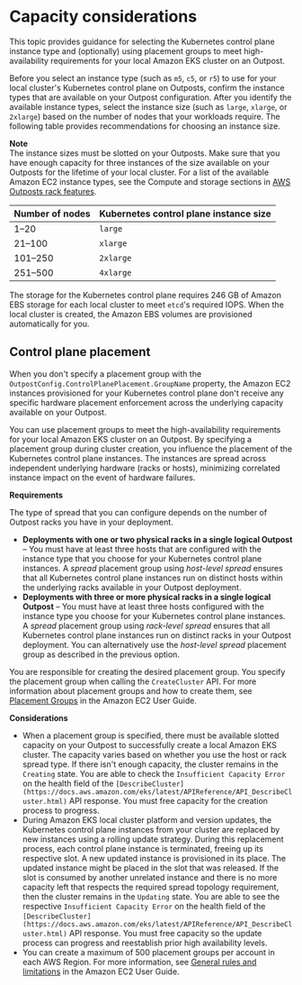 # Capacity considerations<a name="eks-outposts-capacity-considerations"></a>

This topic provides guidance for selecting the Kubernetes control plane instance type and \(optionally\) using placement groups to meet high\-availability requirements for your local Amazon EKS cluster on an Outpost\.

Before you select an instance type \(such as `m5`, `c5`, or `r5`\) to use for your local cluster's Kubernetes control plane on Outposts, confirm the instance types that are available on your Outpost configuration\. After you identify the available instance types, select the instance size \(such as `large`, `xlarge`, or `2xlarge`\) based on the number of nodes that your workloads require\. The following table provides recommendations for choosing an instance size\.

**Note**  
The instance sizes must be slotted on your Outposts\. Make sure that you have enough capacity for three instances of the size available on your Outposts for the lifetime of your local cluster\. For a list of the available Amazon EC2 instance types, see the Compute and storage sections in [AWS Outposts rack features](https://aws.amazon.com/outposts/rack/features/)\.


| Number of nodes | Kubernetes control plane instance size | 
| --- | --- | 
| 1–20 | `large` | 
| 21–100 | `xlarge` | 
| 101–250 | `2xlarge` | 
| 251–500 | `4xlarge` | 

The storage for the Kubernetes control plane requires 246 GB of Amazon EBS storage for each local cluster to meet `etcd`'s required IOPS\. When the local cluster is created, the Amazon EBS volumes are provisioned automatically for you\.

## Control plane placement<a name="outpost-capacity-considerations-control-plane-placement"></a>

When you don't specify a placement group with the `OutpostConfig.ControlPlanePlacement.GroupName` property, the Amazon EC2 instances provisioned for your Kubernetes control plane don't receive any specific hardware placement enforcement across the underlying capacity available on your Outpost\.

You can use placement groups to meet the high\-availability requirements for your local Amazon EKS cluster on an Outpost\. By specifying a placement group during cluster creation, you influence the placement of the Kubernetes control plane instances\. The instances are spread across independent underlying hardware \(racks or hosts\), minimizing correlated instance impact on the event of hardware failures\.

**Requirements**

The type of spread that you can configure depends on the number of Outpost racks you have in your deployment\.
+ **Deployments with one or two physical racks in a single logical Outpost** – You must have at least three hosts that are configured with the instance type that you choose for your Kubernetes control plane instances\. A *spread* placement group using *host\-level spread* ensures that all Kubernetes control plane instances run on distinct hosts within the underlying racks available in your Outpost deployment\.
+ **Deployments with three or more physical racks in a single logical Outpost** – You must have at least three hosts configured with the instance type you choose for your Kubernetes control plane instances\. A *spread* placement group using *rack\-level spread* ensures that all Kubernetes control plane instances run on distinct racks in your Outpost deployment\. You can alternatively use the *host\-level spread* placement group as described in the previous option\.

You are responsible for creating the desired placement group\. You specify the placement group when calling the `CreateCluster` API\. For more information about placement groups and how to create them, see [Placement Groups](https://docs.aws.amazon.com/AWSEC2/latest/UserGuide/placement-groups.html) in the Amazon EC2 User Guide\.

**Considerations**
+ When a placement group is specified, there must be available slotted capacity on your Outpost to successfully create a local Amazon EKS cluster\. The capacity varies based on whether you use the host or rack spread type\. If there isn't enough capacity, the cluster remains in the `Creating` state\. You are able to check the `Insufficient Capacity Error` on the health field of the `[DescribeCluster](https://docs.aws.amazon.com/eks/latest/APIReference/API_DescribeCluster.html)` API response\. You must free capacity for the creation process to progress\.
+ During Amazon EKS local cluster platform and version updates, the Kubernetes control plane instances from your cluster are replaced by new instances using a rolling update strategy\. During this replacement process, each control plane instance is terminated, freeing up its respective slot\. A new updated instance is provisioned in its place\. The updated instance might be placed in the slot that was released\. If the slot is consumed by another unrelated instance and there is no more capacity left that respects the required spread topology requirement, then the cluster remains in the `Updating` state\. You are able to see the respective `Insufficient Capacity Error` on the health field of the `[DescribeCluster](https://docs.aws.amazon.com/eks/latest/APIReference/API_DescribeCluster.html)` API response\. You must free capacity so the update process can progress and reestablish prior high availability levels\.
+ You can create a maximum of 500 placement groups per account in each AWS Region\. For more information, see [General rules and limitations](https://docs.aws.amazon.com/AWSEC2/latest/UserGuide/placement-groups.html#placement-groups-limitations-general) in the Amazon EC2 User Guide\.